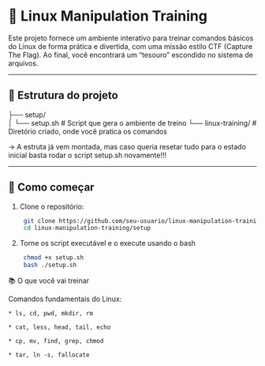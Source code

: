 

# 🐧 Linux Manipulation Training

Este projeto fornece um ambiente interativo para treinar comandos básicos do Linux de forma prática e divertida, com uma missão estilo CTF (Capture The Flag). Ao final, você encontrará um “tesouro” escondido no sistema de arquivos.

---

## 📁 Estrutura do projeto

├── setup/  
│ └── setup.sh # Script que gera o ambiente de treino
└── linux-training/ # Diretório criado, onde você pratica os comandos

-> A estruta já vem montada, mas caso queria resetar tudo para o estado inicial basta rodar o script setup.sh novamente!!!

---

## 🚀 Como começar

1. Clone o repositório:

   ```bash
   	git clone https://github.com/seu-usuario/linux-manipulation-training.git
	cd linux-manipulation-training/setup
   ```
2. Torne os script executável e o execute usando o bash
   ```bash
	chmod +x setup.sh
	bash ./setup.sh
   ```

📚 O que você vai treinar

Comandos fundamentais do Linux:

    * ls, cd, pwd, mkdir, rm

    * cat, less, head, tail, echo

    * cp, mv, find, grep, chmod

    * tar, ln -s, fallocate

